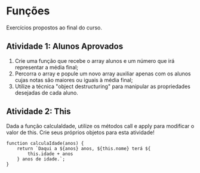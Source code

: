 # Funções

Exercícios propostos ao final do curso.

## Atividade 1: Alunos Aprovados

1. Crie uma função que recebe o array alunos e um número que irá representar a média final;
2. Percorra o array e popule um novo array auxiliar apenas com os alunos cujas notas são maiores ou iguais à média final;
3. Utilize a técnica "object destructuring" para manipular as propriedades desejadas de cada aluno.

## Atividade 2: This

Dada a função calculaIdade, utilize os métodos call e apply para modificar o valor de this. Crie seus próprios objetos para esta atividade!

```
function calculaIdade(anos) {
	return `Daqui a ${anos} anos, ${this.nome} terá ${
		this.idade + anos
	} anos de idade.`;
}
```
